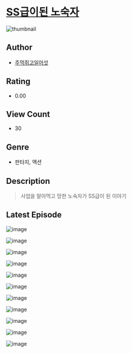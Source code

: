 # [SS급이된 노숙자](https://comic.naver.com/challenge/list?titleId=811215)
![thumbnail](https://image-comic.pstatic.net/user_contents_data/challenge_comic/2023/05/25/133140/upload_3834587720965372210_480x623.jpeg)

## Author
- [주먹쥐고일어섯](https://comic.naver.com/artistTitle?id=133140)

## Rating
- 0.00

## View Count
- 30

## Genre
- 판타지, 액션

## Description
> 사업을 말아먹고 망한 노숙자가 SS급이 된 이야기


## Latest Episode
![image](https://image-comic.pstatic.net/user_contents_data/challenge_comic/2023/05/25/133140/upload_4051044357470630200.jpeg)

![image](https://image-comic.pstatic.net/user_contents_data/challenge_comic/2023/05/25/133140/upload_7365184424544395573.jpeg)

![image](https://image-comic.pstatic.net/user_contents_data/challenge_comic/2023/05/25/133140/upload_3919029299921969766.jpeg)

![image](https://image-comic.pstatic.net/user_contents_data/challenge_comic/2023/05/25/133140/upload_4050479225670678065.jpeg)

![image](https://image-comic.pstatic.net/user_contents_data/challenge_comic/2023/05/25/133140/upload_4062862831780062822.jpeg)

![image](https://image-comic.pstatic.net/user_contents_data/challenge_comic/2023/05/25/133140/upload_3487255480901973047.jpeg)

![image](https://image-comic.pstatic.net/user_contents_data/challenge_comic/2023/05/25/133140/upload_7147547277595455799.jpeg)

![image](https://image-comic.pstatic.net/user_contents_data/challenge_comic/2023/05/25/133140/upload_3618751397999554609.jpeg)

![image](https://image-comic.pstatic.net/user_contents_data/challenge_comic/2023/05/25/133140/upload_3486412164056506931.jpeg)

![image](https://image-comic.pstatic.net/user_contents_data/challenge_comic/2023/05/25/133140/upload_3905572162328082278.jpeg)

![image](https://image-comic.pstatic.net/user_contents_data/challenge_comic/2023/05/25/133140/upload_7378356556651443812.jpeg)

